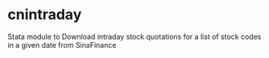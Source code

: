 # cnintraday
Stata module to Download intraday stock quotations for a list of stock codes in a given date from SinaFinance
